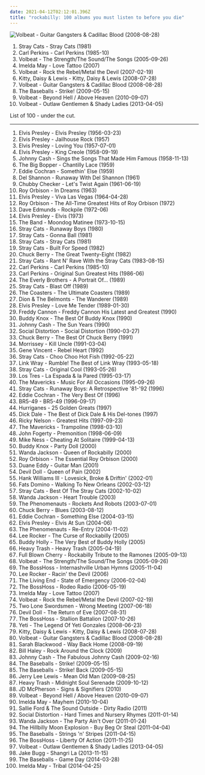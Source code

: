 ```yaml
---
date: 2021-04-12T02:12:01.396Z
title: "rockabilly: 100 albums you must listen to before you die"
---
```

![Volbeat - Guitar Gangsters &amp; Cadillac Blood (2008-08-28)](http://coverartarchive.org/release/657aa587-d2c8-45d5-a207-5894e39efbd9/3213898734-500.jpg "Volbeat - Guitar Gangsters & Cadillac Blood (2008-08-28)")
<ol class="albums">
<li data-cover="https://img.discogs.com/wSyQhOEOkeZrpWw3cZCB0vEAGEk=/fit-in/300x300/filters:strip_icc():format(jpeg):mode_rgb():quality(90)/discogs-images/R-2880902-1305451439.jpeg.jpg" data-tags="rockabilly" role="button">Stray Cats - Stray Cats (1981)</li>
<li data-cover="http://coverartarchive.org/release/4aa8444f-1fb8-4cb4-af63-f49287808017/2410144596-500.jpg" data-tags="rockabilly" role="button">Carl Perkins - Carl Perkins (1985-10)</li>
<li data-cover="https://img.discogs.com/i7XmleItyicPAsbWjJiLtdInoMc=/fit-in/500x436/filters:strip_icc():format(jpeg):mode_rgb():quality(90)/discogs-images/R-5097047-1384387947-5814.jpeg.jpg" data-tags="rockabilly, heavy metal, volbeat" role="button">Volbeat - The Strength/The Sound/The Songs (2005-09-26)</li>
<li data-cover="http://coverartarchive.org/release/dcdd08b7-5d2a-4f1e-8506-73edf93dcf25/7213204580-500.jpg" data-tags="rockabilly, female vocalists" role="button">Imelda May - Love Tattoo (2007)</li>
<li data-cover="http://coverartarchive.org/release/6865903e-1b14-45b1-bf4c-691ce3c2109c/3213873485-500.jpg" data-tags="heavy metal, metal, rockabilly" role="button">Volbeat - Rock the Rebel/Metal the Devil (2007-02-19)</li>
<li data-cover="http://coverartarchive.org/release/6972e801-09c8-4e16-a3ee-6084f6add45f/25924070770-500.jpg" data-tags="rockabilly" role="button">Kitty, Daisy & Lewis - Kitty, Daisy & Lewis (2008-07-28)</li>
<li data-cover="http://coverartarchive.org/release/657aa587-d2c8-45d5-a207-5894e39efbd9/3213898734-500.jpg" data-tags="heavy metal, rockabilly" role="button">Volbeat - Guitar Gangsters & Cadillac Blood (2008-08-28)</li>
<li data-cover="http://coverartarchive.org/release/1ee17f89-66f8-3ce2-8b11-68e088f988bd/6791775045-500.jpg" data-tags="rock" role="button">The Baseballs - Strike! (2009-05-15)</li>
<li data-cover="http://coverartarchive.org/release/3a63ea96-27bb-36a1-a18f-82b5e6d9c928/3799827743-500.jpg" data-tags="heavy metal" role="button">Volbeat - Beyond Hell / Above Heaven (2010-09-07)</li>
<li data-cover="http://coverartarchive.org/release/278a5cf6-fb7e-41b9-888e-99a39cd6e5e8/3703120238-500.jpg" data-tags="heavy metal" role="button">Volbeat - Outlaw Gentlemen & Shady Ladies (2013-04-05)</li>
</ol>
List of 100 - under the cut.
<!-- more -->

_________________

<ol class="albums">
<li data-cover="https://via.placeholder.com/450" data-tags="rock n roll, 50s" role="button">
Elvis Presley - Elvis Presley (1956-03-23)
</li>
<li data-cover="http://coverartarchive.org/release/d6be7b74-e68b-4dfb-b24b-624115979948/17105004517-500.jpg" data-tags="classic rock" role="button">
Elvis Presley - Jailhouse Rock (1957)
</li>
<li data-cover="http://coverartarchive.org/release/b07ee81a-3e84-446e-a22c-7c2141fd1f3d/9961514130-500.jpg" data-tags="rock n roll" role="button">
Elvis Presley - Loving You (1957-07-01)
</li>
<li data-cover="https://via.placeholder.com/450" data-tags="50s" role="button">
Elvis Presley - King Creole (1958-09-19)
</li>
<li data-cover="http://coverartarchive.org/release/1c95889c-4f78-4281-8a05-1b0f08670dcf/9184036196-500.jpg" data-tags="rockabilly, 50s, rock n roll, 1957 albums" role="button">
Johnny Cash - Sings the Songs That Made Him Famous (1958-11-13)
</li>
<li data-cover="https://img.discogs.com/YX_TQkYyBrY5vWYnPk0qXdcBvLI=/fit-in/600x609/filters:strip_icc():format(jpeg):mode_rgb():quality(90)/discogs-images/R-10689060-1601725389-5917.jpeg.jpg" data-tags="rockabilly" role="button">
The Big Bopper - Chantilly Lace (1959)
</li>
<li data-cover="https://img.discogs.com/IND-VIy5UFlyGgl8e4QD44t5kwU=/fit-in/600x579/filters:strip_icc():format(jpeg):mode_rgb():quality(90)/discogs-images/R-9462368-1480997976-5835.jpeg.jpg" data-tags="rockabilly, eddie cochran, ex-fan-des-sixties" role="button">
Eddie Cochran - Somethin' Else (1959)
</li>
<li data-cover="http://coverartarchive.org/release/a778a883-7174-4249-a089-27cc3634f869/5679266212-500.jpg" data-tags="rockabilly, 60s, rock n roll, the guardian list of 1000 albums to hear before you die, good times records 98" role="button">
Del Shannon - Runaway With Del Shannon (1961)
</li>
<li data-cover="https://img.discogs.com/L7wIBoLPU1IXu9Gl3F4_j8kTVqM=/fit-in/600x612/filters:strip_icc():format(jpeg):mode_rgb():quality(90)/discogs-images/R-6923694-1507427219-2582.jpeg.jpg" data-tags="rockabilly, twist" role="button">
Chubby Checker - Let's Twist Again (1961-06-19)
</li>
<li data-cover="http://coverartarchive.org/release/63538c42-9462-4146-8993-8d754c66cb15/23152862032-500.jpg" data-tags="pop, rockabilly, rock, 60s, singer-songwriter, oldies, male vocalists, nashville, tennessee, stereo, boudleaux bryant, july, mono, monument, orbison, remastered, legacy, classic records, london records, monument records, hendersonville, sony bmg music entertainment, reissued, fred foster, cbs special products, london recordings, ken robertson, 45rpm single, july 1963, multiple releases under same name, cbs records inc, monument record corporation, 200g, 200g vinyl, bernie grundman" role="button">
Roy Orbison - In Dreams (1963)
</li>
<li data-cover="http://coverartarchive.org/release/1697c288-fc02-4f69-adc0-a620ed877124/21286054887-500.jpg" data-tags="classic rock, rock n roll" role="button">
Elvis Presley - Viva Las Vegas (1964-04-28)
</li>
<li data-cover="http://coverartarchive.org/release/23b89c7e-e26e-3cfa-ab49-76fb5a63c17f/20896396142-500.jpg" data-tags="oldies" role="button">
Roy Orbison - The All-Time Greatest Hits of Roy Orbison (1972)
</li>
<li data-cover="https://img.discogs.com/-BmDlKuo5IFZTaCsWUJNeveOdss=/fit-in/600x596/filters:strip_icc():format(jpeg):mode_rgb():quality(90)/discogs-images/R-2119788-1597586449-5078.jpeg.jpg" data-tags="rockabilly" role="button">
Dave Edmunds - Rockpile (1972-06)
</li>
<li data-cover="https://via.placeholder.com/450" data-tags="50s" role="button">
Elvis Presley - Elvis (1973)
</li>
<li data-cover="https://img.discogs.com/NXv7fJFtT0PxjfeLR3FrKvarDoQ=/fit-in/600x608/filters:strip_icc():format(jpeg):mode_rgb():quality(90)/discogs-images/R-8123215-1455567890-9545.jpeg.jpg" data-tags="70s" role="button">
The Band - Moondog Matinee (1973-10-15)
</li>
<li data-cover="https://img.discogs.com/9opfTWuEqkFQnG1-Sb7gcJXQIAI=/fit-in/600x591/filters:strip_icc():format(jpeg):mode_rgb():quality(90)/discogs-images/R-5046114-1402939208-4507.jpeg.jpg" data-tags="rockabilly" role="button">
Stray Cats - Runaway Boys (1980)
</li>
<li data-cover="https://img.discogs.com/LLrSVsjbdBnPtQQhIvrtLQAeDm4=/fit-in/300x300/filters:strip_icc():format(jpeg):mode_rgb():quality(90)/discogs-images/R-2295498-1331433883.jpeg.jpg" data-tags="rockabilly" role="button">
Stray Cats - Gonna Ball (1981)
</li>
<li data-cover="https://img.discogs.com/wSyQhOEOkeZrpWw3cZCB0vEAGEk=/fit-in/300x300/filters:strip_icc():format(jpeg):mode_rgb():quality(90)/discogs-images/R-2880902-1305451439.jpeg.jpg" data-tags="rockabilly" role="button">
Stray Cats - Stray Cats (1981)
</li>
<li data-cover="https://img.discogs.com/7yXrvQIFcxJh5xh9YFHPRQpWT5U=/fit-in/463x480/filters:strip_icc():format(jpeg):mode_rgb():quality(90)/discogs-images/R-2946114-1308559730.jpeg.jpg" data-tags="rockabilly" role="button">
Stray Cats - Built For Speed (1982)
</li>
<li data-cover="http://coverartarchive.org/release/68f9ce3e-0cdd-4f2d-897f-d8208eee1fc2/8130414856-500.jpg" data-tags="rock and roll" role="button">
Chuck Berry - The Great Twenty-Eight (1982)
</li>
<li data-cover="https://img.discogs.com/iesf0irfUDD7x2wRGWwWjNvfFzY=/fit-in/600x600/filters:strip_icc():format(jpeg):mode_rgb():quality(90)/discogs-images/R-15730703-1596735763-5956.jpeg.jpg" data-tags="rockabilly" role="button">
Stray Cats - Rant N' Rave With the Stray Cats (1983-08-15)
</li>
<li data-cover="http://coverartarchive.org/release/4aa8444f-1fb8-4cb4-af63-f49287808017/2410144596-500.jpg" data-tags="rockabilly" role="button">
Carl Perkins - Carl Perkins (1985-10)
</li>
<li data-cover="http://coverartarchive.org/release/7825a9b2-3abf-425a-b5d3-3cadf803be8d/2384597591-500.jpg" data-tags="rockabilly, oldies, 50s, carl perkins" role="button">
Carl Perkins - Original Sun Greatest Hits (1986-06)
</li>
<li data-cover="https://img.discogs.com/QZJGr2czWaL1-LxbFNpFRWouKSw=/fit-in/600x601/filters:strip_icc():format(jpeg):mode_rgb():quality(90)/discogs-images/R-7851007-1453341147-8013.jpeg.jpg" data-tags="oldies" role="button">
The Everly Brothers - A Portrait Of... (1989)
</li>
<li data-cover="http://coverartarchive.org/release/b913b191-f75b-4d1f-a292-8aa35f01277b/12785703136-500.jpg" data-tags="rockabilly" role="button">
Stray Cats - Blast Off (1989)
</li>
<li data-cover="http://coverartarchive.org/release/8cd18087-7c04-4e72-84db-eb5057b3ebaf/6804337899-500.jpg" data-tags="classic rock, 50s, mom and pop" role="button">
The Coasters - The Ultimate Coasters (1989)
</li>
<li data-cover="http://coverartarchive.org/release/2307b8f8-7bda-43ea-a56a-c7e59f4e9013/17926977926-500.jpg" data-tags="oldies, rock n roll" role="button">
Dion & The Belmonts - The Wanderer (1989)
</li>
<li data-cover="https://img.discogs.com/Z_Qxsnm4WKL5149rX-7AKvPUjKs=/fit-in/600x589/filters:strip_icc():format(jpeg):mode_rgb():quality(90)/discogs-images/R-1180639-1198824976.jpeg.jpg" data-tags="elvis presley" role="button">
Elvis Presley - Love Me Tender (1989-01-30)
</li>
<li data-cover="https://img.discogs.com/09wMa4TaQv4Foxu-k2tZgdb_03A=/fit-in/600x592/filters:strip_icc():format(jpeg):mode_rgb():quality(90)/discogs-images/R-3866795-1430659909-3431.jpeg.jpg" data-tags="rockabilly" role="button">
Freddy Cannon - Freddy Cannon His Latest and Greatest (1990)
</li>
<li data-cover="https://img.discogs.com/0NrAku2vVMmhuYgJp46rAQuE-6M=/fit-in/600x373/filters:strip_icc():format(jpeg):mode_rgb():quality(90)/discogs-images/R-14422655-1574218376-5376.jpeg.jpg" data-tags="rockabilly, rock n roll" role="button">
Buddy Knox - The Best Of Buddy Knox (1990)
</li>
<li data-cover="https://img.discogs.com/euPgMPOhkaUG4hkmQxHl-UUVdcI=/fit-in/455x455/filters:strip_icc():format(jpeg):mode_rgb():quality(90)/discogs-images/R-3528063-1333984291.jpeg.jpg" data-tags="country" role="button">
Johnny Cash - The Sun Years (1990)
</li>
<li data-cover="http://coverartarchive.org/release/c2dab6ed-1a4e-49a6-9abc-6be95c03dbda/4804372334-500.jpg" data-tags="punk, punk rock" role="button">
Social Distortion - Social Distortion (1990-03-27)
</li>
<li data-cover="http://coverartarchive.org/release/7d010922-9359-409a-b97b-b8532cd8bec7/3825656497-500.jpg" data-tags="rockabilly, blues, rock n roll" role="button">
Chuck Berry - The Best Of Chuck Berry (1991)
</li>
<li data-cover="https://img.discogs.com/f9ZcVkV1fG_PswuF0v1ICwCVSxw=/fit-in/600x600/filters:strip_icc():format(jpeg):mode_rgb():quality(90)/discogs-images/R-8957225-1472224566-1088.jpeg.jpg" data-tags="90s" role="button">
Morrissey - Kill Uncle (1991-03-04)
</li>
<li data-cover="http://coverartarchive.org/release/c24a1522-0d9b-4ffc-bbd5-d8c54d2ac5d3/25261801672-500.jpg" data-tags="rockabilly, 50s, rock n roll" role="button">
Gene Vincent - Rebel Heart (1992)
</li>
<li data-cover="http://coverartarchive.org/release/d2daf2a1-3c81-4d46-b2e4-5325d81bee81/12785878179-500.jpg" data-tags="rockabilly, 1990s" role="button">
Stray Cats - Choo Choo Hot Fish (1992-05-22)
</li>
<li data-cover="https://img.discogs.com/WN6E3HC5Wp5azfZFexBJe8hx9pI=/fit-in/551x866/filters:strip_icc():format(jpeg):mode_rgb():quality(90)/discogs-images/R-9370277-1479401969-7643.png.jpg" data-tags="classic rock, rockabilly" role="button">
Link Wray - Rumble! The Best of Link Wray (1993-05-18)
</li>
<li data-cover="http://coverartarchive.org/release/e36e6b15-808e-412d-909e-287e731c076c/5790059818-500.jpg" data-tags="rockabilly" role="button">
Stray Cats - Original Cool (1993-05-26)
</li>
<li data-cover="https://img.discogs.com/kLwwdL7g-KtySuIYVlNHiBCNU-o=/fit-in/600x600/filters:strip_icc():format(jpeg):mode_rgb():quality(90)/discogs-images/R-6094760-1411874073-9376.jpeg.jpg" data-tags="chile, rock chileno, rock en castellano" role="button">
Los Tres - La Espada & la Pared (1995-03-17)
</li>
<li data-cover="https://img.discogs.com/CXuJxxmHP1gJBTDEKS3CmP5n6Gw=/fit-in/600x610/filters:strip_icc():format(jpeg):mode_rgb():quality(90)/discogs-images/R-3306515-1465548510-3314.jpeg.jpg" data-tags="country" role="button">
The Mavericks - Music For All Occasions (1995-09-26)
</li>
<li data-cover="http://coverartarchive.org/release/95b0b1ea-9749-4cc3-a282-71d49bccb84c/2183978164-500.jpg" data-tags="rockabilly" role="button">
Stray Cats - Runaway Boys: A Retrospective '81-'92 (1996)
</li>
<li data-cover="http://coverartarchive.org/release/a33ff701-a57f-4a80-9854-941c90c85427/5115500588-500.jpg" data-tags="rockabilly" role="button">
Eddie Cochran - The Very Best Of (1996)
</li>
<li data-cover="https://via.placeholder.com/450" data-tags="rockabilly, honky tonk" role="button">
BR5-49 - BR5-49 (1996-09-17)
</li>
<li data-cover="https://via.placeholder.com/450" data-tags="rockabilly, finnish, rock and roll" role="button">
Hurriganes - 25 Golden Greats (1997)
</li>
<li data-cover="https://img.discogs.com/CDmrFOv2u2wj_rw_DHJiP9ZsPWs=/fit-in/600x606/filters:strip_icc():format(jpeg):mode_rgb():quality(90)/discogs-images/R-14653847-1579014090-4769.jpeg.jpg" data-tags="surf" role="button">
Dick Dale - The Best of Dick Dale & His Del-tones (1997)
</li>
<li data-cover="https://img.discogs.com/1kON9qBJt_IUB-ZvTRK4HhtEz1s=/fit-in/600x600/filters:strip_icc():format(jpeg):mode_rgb():quality(90)/discogs-images/R-3309270-1379622758-1761.jpeg.jpg" data-tags="rockabilly, rock n roll, ricky nelson" role="button">
Ricky Nelson - Greatest Hits (1997-09-23)
</li>
<li data-cover="https://img.discogs.com/BD0EsjEarKl2WeXuIehEYt-YXLQ=/fit-in/420x414/filters:strip_icc():format(jpeg):mode_rgb():quality(90)/discogs-images/R-9832640-1487032361-4969.jpeg.jpg" data-tags="country" role="button">
The Mavericks - Trampoline (1998-03-10)
</li>
<li data-cover="https://via.placeholder.com/450" data-tags="rockabilly, killforpeace" role="button">
John Fogerty - Premonition (1998-06-09)
</li>
<li data-cover="http://coverartarchive.org/release/647bdfce-8294-480a-b8fe-b331161e97de/3377211187-500.jpg" data-tags="rockabilly" role="button">
Mike Ness - Cheating At Solitaire (1999-04-13)
</li>
<li data-cover="http://coverartarchive.org/release/e5010001-f788-4fa8-aa27-1b6eeab3bd8b/17937572389-500.jpg" data-tags="rockabilly" role="button">
Buddy Knox - Party Doll (2000)
</li>
<li data-cover="http://coverartarchive.org/release/fd49582c-b449-4cf1-b178-b898f30de81a/22439039102-500.jpg" data-tags="rockabilly" role="button">
Wanda Jackson - Queen of Rockabilly (2000)
</li>
<li data-cover="https://img.discogs.com/iqnhdfUK_VFgNiQM25Pe2I8CDV4=/fit-in/600x596/filters:strip_icc():format(jpeg):mode_rgb():quality(90)/discogs-images/R-4715510-1373199970-7143.jpeg.jpg" data-tags="oldies, classic rock" role="button">
Roy Orbison - The Essential Roy Orbison (2000)
</li>
<li data-cover="https://img.discogs.com/SNmjbce6_drYmnF21w8IzfYICN0=/fit-in/400x355/filters:strip_icc():format(jpeg):mode_rgb():quality(90)/discogs-images/R-8314829-1459184560-8371.jpeg.jpg" data-tags="country, instrumental" role="button">
Duane Eddy - Guitar Man (2001)
</li>
<li data-cover="https://img.discogs.com/A-YU6qIvioDpHC-2CenEyTsEL5o=/fit-in/600x600/filters:strip_icc():format(jpeg):mode_rgb():quality(90)/discogs-images/R-2335128-1586507310-5021.jpeg.jpg" data-tags="rockabilly" role="button">
Devil Doll - Queen of Pain (2002)
</li>
<li data-cover="http://coverartarchive.org/release/be9d7ae0-6604-43cf-930c-3648a919f4fc/19929323550-500.jpg" data-tags="country" role="button">
Hank Williams III - Lovesick, Broke & Driftin' (2002-01)
</li>
<li data-cover="http://coverartarchive.org/release/b3c0782e-1e68-4c54-b620-9f1163e7bd3d/23738211370-500.jpg" data-tags="50s, rockabilly, rock n roll, rhythm blues" role="button">
Fats Domino - Walking To New Orleans (2002-03-12)
</li>
<li data-cover="http://coverartarchive.org/release/9730a3a8-314a-488d-9015-2dde6c3d41d3/12117222616-500.jpg" data-tags="rockabilly" role="button">
Stray Cats - Best Of The Stray Cats (2002-10-02)
</li>
<li data-cover="http://coverartarchive.org/release/6bfd7d63-d296-4390-9b92-5a94c197d908/22438166974-500.jpg" data-tags="rockabilly" role="button">
Wanda Jackson - Heart Trouble (2003)
</li>
<li data-cover="https://img.discogs.com/usQ1f9jHMGNiGFX3KWSikklVwHA=/fit-in/600x600/filters:strip_icc():format(jpeg):mode_rgb():quality(90)/discogs-images/R-641793-1607201885-1134.jpeg.jpg" data-tags="rockabilly, rock" role="button">
The Phenomenauts - Rockets And Robots (2003-07-01)
</li>
<li data-cover="http://coverartarchive.org/release/693138d1-2d89-4cc4-bcb7-b6d84f37dd11/8001250502-500.jpg" data-tags="rockabilly, rock and roll, rhythm and blues, bluezzz, rockin party, c berry" role="button">
Chuck Berry - Blues (2003-08-12)
</li>
<li data-cover="https://img.discogs.com/IND-VIy5UFlyGgl8e4QD44t5kwU=/fit-in/600x579/filters:strip_icc():format(jpeg):mode_rgb():quality(90)/discogs-images/R-9462368-1480997976-5835.jpeg.jpg" data-tags="rockabilly, oldies, 50s" role="button">
Eddie Cochran - Something Else (2004-03-15)
</li>
<li data-cover="https://img.discogs.com/xS5JhW47KFd8ET2n7b1ziRMHbM4=/fit-in/600x600/filters:strip_icc():format(jpeg):mode_rgb():quality(90)/discogs-images/R-3453599-1492343912-3427.jpeg.jpg" data-tags="rockabilly, classic rock, elvis presley" role="button">
Elvis Presley - Elvis At Sun (2004-06)
</li>
<li data-cover="https://img.discogs.com/saxv6bj1otz9YiRwyq9El7CW8-A=/fit-in/257x254/filters:strip_icc():format(jpeg):mode_rgb():quality(90)/discogs-images/R-641797-1148142563.jpeg.jpg" data-tags="rockabilly" role="button">
The Phenomenauts - Re-Entry (2004-11-02)
</li>
<li data-cover="http://coverartarchive.org/release/104570a9-4590-4170-b6dc-b0bfd03d6edc/2376211710-500.jpg" data-tags="rockabilly" role="button">
Lee Rocker - The Curse of Rockabilly (2005)
</li>
<li data-cover="https://img.discogs.com/pz677plUUk-oBoGgdAXxatmMDqk=/fit-in/400x349/filters:strip_icc():format(jpeg):mode_rgb():quality(90)/discogs-images/R-2583330-1291647122.jpeg.jpg" data-tags="rock, rockabilly, buddy holly" role="button">
Buddy Holly - The Very Best of Buddy Holly (2005)
</li>
<li data-cover="http://coverartarchive.org/release/25036812-9907-4a46-a328-98a7a9dbbbd1/1810447719-500.jpg" data-tags="rockabilly, heavy, self-titled" role="button">
Heavy Trash - Heavy Trash (2005-04-19)
</li>
<li data-cover="http://coverartarchive.org/release/da06d27c-ebad-465b-b6aa-b79daf8fcfa5/7668794668-500.jpg" data-tags="rockabilly, covers, neo-rockabilly, cover project, kittens and cats, tangleica ramones" role="button">
Full Blown Cherry - Rockabilly Tribute to the Ramones (2005-09-13)
</li>
<li data-cover="https://img.discogs.com/i7XmleItyicPAsbWjJiLtdInoMc=/fit-in/500x436/filters:strip_icc():format(jpeg):mode_rgb():quality(90)/discogs-images/R-5097047-1384387947-5814.jpeg.jpg" data-tags="rockabilly, heavy metal, volbeat" role="button">
Volbeat - The Strength/The Sound/The Songs (2005-09-26)
</li>
<li data-cover="http://coverartarchive.org/release/5a6f42b2-1ed9-4c49-8857-b6068213cbda/7867562117-500.jpg" data-tags="country" role="button">
The BossHoss - Internashville Urban Hymns (2005-11-04)
</li>
<li data-cover="http://coverartarchive.org/release/bcd3f55e-c908-4a26-8eea-fa8f0a31aa61/2376264497-500.jpg" data-tags="rockabilly" role="button">
Lee Rocker - Racin' the Devil (2006)
</li>
<li data-cover="https://img.discogs.com/C9R5YENO0DoiAobO0d4-DbmA-Mc=/fit-in/500x494/filters:strip_icc():format(jpeg):mode_rgb():quality(90)/discogs-images/R-1145683-1277913339.jpeg.jpg" data-tags="rockabilly" role="button">
The Living End - State of Emergency (2006-02-04)
</li>
<li data-cover="http://coverartarchive.org/release/7e3422f7-8b33-4060-afd9-d4fa89637038/17055201595-500.jpg" data-tags="country" role="button">
The BossHoss - Rodeo Radio (2006-05-19)
</li>
<li data-cover="http://coverartarchive.org/release/dcdd08b7-5d2a-4f1e-8506-73edf93dcf25/7213204580-500.jpg" data-tags="rockabilly, female vocalists" role="button">
Imelda May - Love Tattoo (2007)
</li>
<li data-cover="http://coverartarchive.org/release/6865903e-1b14-45b1-bf4c-691ce3c2109c/3213873485-500.jpg" data-tags="heavy metal, metal, rockabilly" role="button">
Volbeat - Rock the Rebel/Metal the Devil (2007-02-19)
</li>
<li data-cover="https://img.discogs.com/ZkpOyQ6vi539KWalU5fx1KoV4xY=/fit-in/600x600/filters:strip_icc():format(jpeg):mode_rgb():quality(90)/discogs-images/R-975876-1465381682-8453.jpeg.jpg" data-tags="rockabilly, experimental, rock & roll, to discover, ls parhaat julkaisut 2007" role="button">
Two Lone Swordsmen - Wrong Meeting (2007-06-18)
</li>
<li data-cover="http://coverartarchive.org/release/72505547-b8a7-4076-86f6-9471bd19a58d/5929512075-500.jpg" data-tags="rockabilly, female vocals" role="button">
Devil Doll - The Return of Eve (2007-08-31)
</li>
<li data-cover="http://coverartarchive.org/release/2e17d243-b386-4ccd-8b32-2cf6d5614887/19996695675-500.jpg" data-tags="country" role="button">
The BossHoss - Stallion Battalion (2007-10-26)
</li>
<li data-cover="https://img.discogs.com/IeF4Ldy_I33L-cWXEE_nQ1bXxQA=/fit-in/500x500/filters:strip_icc():format(jpeg):mode_rgb():quality(90)/discogs-images/R-1820284-1362817205-3632.jpeg.jpg" data-tags="indie" role="button">
Yeti - The Legend Of Yeti Gonzales (2008-06-23)
</li>
<li data-cover="http://coverartarchive.org/release/6972e801-09c8-4e16-a3ee-6084f6add45f/25924070770-500.jpg" data-tags="rockabilly" role="button">
Kitty, Daisy & Lewis - Kitty, Daisy & Lewis (2008-07-28)
</li>
<li data-cover="http://coverartarchive.org/release/657aa587-d2c8-45d5-a207-5894e39efbd9/3213898734-500.jpg" data-tags="heavy metal, rockabilly" role="button">
Volbeat - Guitar Gangsters & Cadillac Blood (2008-08-28)
</li>
<li data-cover="http://coverartarchive.org/release/6568838a-da3f-4475-aeb7-df9ecb8b164a/3331254976-500.jpg" data-tags="rockabilly, country, folk, alt-country" role="button">
Sarah Blackwood - Way Back Home (2008-09-19)
</li>
<li data-cover="http://coverartarchive.org/release/4c14b2ee-72a0-4e39-af4a-d5bad7de4bb8/28054857149-500.jpg" data-tags="bill haley" role="button">
Bill Haley - Rock Around the Clock (2009)
</li>
<li data-cover="https://img.discogs.com/Bw2e8YVZLRzRR8Gvh1s04HLc1qw=/fit-in/600x596/filters:strip_icc():format(jpeg):mode_rgb():quality(90)/discogs-images/R-4025205-1421109959-2262.jpeg.jpg" data-tags="country" role="button">
Johnny Cash - The Fabulous Johnny Cash (2009-02-16)
</li>
<li data-cover="http://coverartarchive.org/release/1ee17f89-66f8-3ce2-8b11-68e088f988bd/6791775045-500.jpg" data-tags="rock" role="button">
The Baseballs - Strike! (2009-05-15)
</li>
<li data-cover="http://coverartarchive.org/release/1ee17f89-66f8-3ce2-8b11-68e088f988bd/6791775045-500.jpg" data-tags="rock n roll" role="button">
The Baseballs - Strike! Back (2009-05-15)
</li>
<li data-cover="http://coverartarchive.org/release/205f316f-33dc-4296-b8c5-c2d0aa20b83f/2568022947-500.jpg" data-tags="rockabilly, country, rock n roll, sympathy68, j l lewis" role="button">
Jerry Lee Lewis - Mean Old Man (2009-08-25)
</li>
<li data-cover="https://img.discogs.com/FalvorWu-KydnD0oHsqutsWGB08=/fit-in/600x535/filters:strip_icc():format(jpeg):mode_rgb():quality(90)/discogs-images/R-1968299-1594923731-9930.jpeg.jpg" data-tags="rockabilly, usa, blues, garage" role="button">
Heavy Trash - Midnight Soul Serenade (2009-10-12)
</li>
<li data-cover="https://img.discogs.com/dtb8lL6FrBIPNTQWrXQKDbt9bVg=/fit-in/412x369/filters:strip_icc():format(jpeg):mode_rgb():quality(90)/discogs-images/R-2848281-1303821841.jpeg.jpg" data-tags="rockabilly, usa, rock and roll, rhythm and blues, 2010s, debut album, 2010 albums, my best of 2010, j mc pherson" role="button">
JD McPherson - Signs & Signifiers (2010)
</li>
<li data-cover="http://coverartarchive.org/release/3a63ea96-27bb-36a1-a18f-82b5e6d9c928/3799827743-500.jpg" data-tags="heavy metal" role="button">
Volbeat - Beyond Hell / Above Heaven (2010-09-07)
</li>
<li data-cover="https://img.discogs.com/6jaUcM4NdDSze8LHI97ifHyLYyc=/fit-in/599x600/filters:strip_icc():format(jpeg):mode_rgb():quality(90)/discogs-images/R-2676978-1302866141.jpeg.jpg" data-tags="female vocalists, rock" role="button">
Imelda May - Mayhem (2010-10-04)
</li>
<li data-cover="https://img.discogs.com/Z1kh4wChjz-bRl0r9NGNTVs7lyM=/fit-in/500x500/filters:strip_icc():format(jpeg):mode_rgb():quality(90)/discogs-images/R-2942035-1308385461.jpeg.jpg" data-tags="rockabilly" role="button">
Sallie Ford & The Sound Outside - Dirty Radio (2011)
</li>
<li data-cover="http://coverartarchive.org/release/23e86ea3-1442-4e04-aaf2-8ff30e3f8347/4808024093-500.jpg" data-tags="punk rock, cowpunk, alternative rock, hardcore punk" role="button">
Social Distortion - Hard Times and Nursery Rhymes (2011-01-14)
</li>
<li data-cover="https://img.discogs.com/eVbBE6pIUXMQ0tj7S1oCcHav7Bk=/fit-in/600x592/filters:strip_icc():format(jpeg):mode_rgb():quality(90)/discogs-images/R-8601636-1539999982-7599.jpeg.jpg" data-tags="rock" role="button">
Wanda Jackson - The Party Ain't Over (2011-01-24)
</li>
<li data-cover="http://coverartarchive.org/release/1f9289f9-3d3a-4da4-8890-4f0e87139e94/7176358771-500.jpg" data-tags="rockabilly, 60s, female fronted, album que tengo" role="button">
The Hillbilly Moon Explosion - Buy Beg Or Steal (2011-04-04)
</li>
<li data-cover="http://coverartarchive.org/release/82dea955-304e-4289-8127-b097a2f31196/27965871446-500.jpg" data-tags="rockabilly, rock" role="button">
The Baseballs - Strings 'n' Stripes (2011-04-15)
</li>
<li data-cover="http://coverartarchive.org/release/3b9fb8a7-ed86-408e-b1ac-de261d607ce9/2976534137-500.jpg" data-tags="country trash punk rock" role="button">
The BossHoss - Liberty Of Action (2011-11-25)
</li>
<li data-cover="http://coverartarchive.org/release/278a5cf6-fb7e-41b9-888e-99a39cd6e5e8/3703120238-500.jpg" data-tags="heavy metal" role="button">
Volbeat - Outlaw Gentlemen & Shady Ladies (2013-04-05)
</li>
<li data-cover="http://coverartarchive.org/release/47537d12-9ace-4903-ae3a-0174e3965326/5701526726-500.jpg" data-tags="indie, indie rock, rock" role="button">
Jake Bugg - Shangri La (2013-11-15)
</li>
<li data-cover="http://coverartarchive.org/release/c5dd7296-414e-48f0-87af-8bd2aedcc52b/27973652197-500.jpg" data-tags="rockabilly" role="button">
The Baseballs - Game Day (2014-03-28)
</li>
<li data-cover="http://coverartarchive.org/release/1d7d0364-d6b9-4d0c-9971-3bd5db308b59/7116163556-500.jpg" data-tags="rockabilly, physically owned" role="button">
Imelda May - Tribal (2014-04-25)
</li>
</ol>
